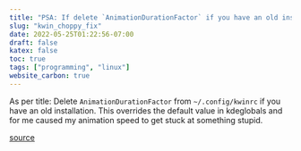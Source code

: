 ```yaml
---
title: "PSA: If delete `AnimationDurationFactor` if you have an old installation"
slug: "kwin_choppy_fix"
date: 2022-05-25T01:22:56-07:00
draft: false
katex: false
toc: true
tags: ["programming", "linux"]
website_carbon: true
---
```



As per title: Delete `AnimationDurationFactor` from `~/.config/kwinrc`  if you have an old installation.
This overrides the default value in kdeglobals and for me caused my animation speed to get stuck at something stupid.


[source](https://www.mail-archive.com/kde-bugs-dist@kde.org/msg535255.html)




